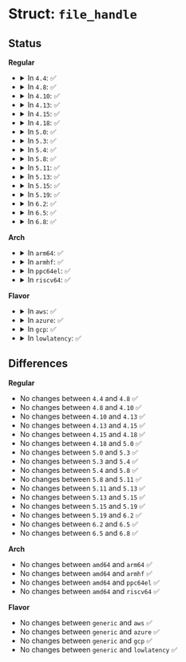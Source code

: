 # Struct: <code>file_handle</code>

## Status
<b>Regular</b>
<ul>
<li>
<details>
<summary>In <code>4.4</code>: ✅</summary>

```c
struct file_handle {
    __u32 handle_bytes;
    int handle_type;
    unsigned char f_handle[0];
};
```
</details>
</li>
<li>
<details>
<summary>In <code>4.8</code>: ✅</summary>

```c
struct file_handle {
    __u32 handle_bytes;
    int handle_type;
    unsigned char f_handle[0];
};
```
</details>
</li>
<li>
<details>
<summary>In <code>4.10</code>: ✅</summary>

```c
struct file_handle {
    __u32 handle_bytes;
    int handle_type;
    unsigned char f_handle[0];
};
```
</details>
</li>
<li>
<details>
<summary>In <code>4.13</code>: ✅</summary>

```c
struct file_handle {
    __u32 handle_bytes;
    int handle_type;
    unsigned char f_handle[0];
};
```
</details>
</li>
<li>
<details>
<summary>In <code>4.15</code>: ✅</summary>

```c
struct file_handle {
    __u32 handle_bytes;
    int handle_type;
    unsigned char f_handle[0];
};
```
</details>
</li>
<li>
<details>
<summary>In <code>4.18</code>: ✅</summary>

```c
struct file_handle {
    __u32 handle_bytes;
    int handle_type;
    unsigned char f_handle[0];
};
```
</details>
</li>
<li>
<details>
<summary>In <code>5.0</code>: ✅</summary>

```c
struct file_handle {
    __u32 handle_bytes;
    int handle_type;
    unsigned char f_handle[0];
};
```
</details>
</li>
<li>
<details>
<summary>In <code>5.3</code>: ✅</summary>

```c
struct file_handle {
    __u32 handle_bytes;
    int handle_type;
    unsigned char f_handle[0];
};
```
</details>
</li>
<li>
<details>
<summary>In <code>5.4</code>: ✅</summary>

```c
struct file_handle {
    __u32 handle_bytes;
    int handle_type;
    unsigned char f_handle[0];
};
```
</details>
</li>
<li>
<details>
<summary>In <code>5.8</code>: ✅</summary>

```c
struct file_handle {
    __u32 handle_bytes;
    int handle_type;
    unsigned char f_handle[0];
};
```
</details>
</li>
<li>
<details>
<summary>In <code>5.11</code>: ✅</summary>

```c
struct file_handle {
    __u32 handle_bytes;
    int handle_type;
    unsigned char f_handle[0];
};
```
</details>
</li>
<li>
<details>
<summary>In <code>5.13</code>: ✅</summary>

```c
struct file_handle {
    __u32 handle_bytes;
    int handle_type;
    unsigned char f_handle[0];
};
```
</details>
</li>
<li>
<details>
<summary>In <code>5.15</code>: ✅</summary>

```c
struct file_handle {
    __u32 handle_bytes;
    int handle_type;
    unsigned char f_handle[0];
};
```
</details>
</li>
<li>
<details>
<summary>In <code>5.19</code>: ✅</summary>

```c
struct file_handle {
    __u32 handle_bytes;
    int handle_type;
    unsigned char f_handle[0];
};
```
</details>
</li>
<li>
<details>
<summary>In <code>6.2</code>: ✅</summary>

```c
struct file_handle {
    __u32 handle_bytes;
    int handle_type;
    unsigned char f_handle[0];
};
```
</details>
</li>
<li>
<details>
<summary>In <code>6.5</code>: ✅</summary>

```c
struct file_handle {
    __u32 handle_bytes;
    int handle_type;
    unsigned char f_handle[0];
};
```
</details>
</li>
<li>
<details>
<summary>In <code>6.8</code>: ✅</summary>

```c
struct file_handle {
    __u32 handle_bytes;
    int handle_type;
    unsigned char f_handle[0];
};
```
</details>
</li>
</ul>
<b>Arch</b>
<ul>
<li>
<details>
<summary>In <code>arm64</code>: ✅</summary>

```c
struct file_handle {
    __u32 handle_bytes;
    int handle_type;
    unsigned char f_handle[0];
};
```
</details>
</li>
<li>
<details>
<summary>In <code>armhf</code>: ✅</summary>

```c
struct file_handle {
    __u32 handle_bytes;
    int handle_type;
    unsigned char f_handle[0];
};
```
</details>
</li>
<li>
<details>
<summary>In <code>ppc64el</code>: ✅</summary>

```c
struct file_handle {
    __u32 handle_bytes;
    int handle_type;
    unsigned char f_handle[0];
};
```
</details>
</li>
<li>
<details>
<summary>In <code>riscv64</code>: ✅</summary>

```c
struct file_handle {
    __u32 handle_bytes;
    int handle_type;
    unsigned char f_handle[0];
};
```
</details>
</li>
</ul>
<b>Flavor</b>
<ul>
<li>
<details>
<summary>In <code>aws</code>: ✅</summary>

```c
struct file_handle {
    __u32 handle_bytes;
    int handle_type;
    unsigned char f_handle[0];
};
```
</details>
</li>
<li>
<details>
<summary>In <code>azure</code>: ✅</summary>

```c
struct file_handle {
    __u32 handle_bytes;
    int handle_type;
    unsigned char f_handle[0];
};
```
</details>
</li>
<li>
<details>
<summary>In <code>gcp</code>: ✅</summary>

```c
struct file_handle {
    __u32 handle_bytes;
    int handle_type;
    unsigned char f_handle[0];
};
```
</details>
</li>
<li>
<details>
<summary>In <code>lowlatency</code>: ✅</summary>

```c
struct file_handle {
    __u32 handle_bytes;
    int handle_type;
    unsigned char f_handle[0];
};
```
</details>
</li>
</ul>

## Differences
<b>Regular</b>
<ul>
<li>
No changes between <code>4.4</code> and <code>4.8</code> ✅
</li>
<li>
No changes between <code>4.8</code> and <code>4.10</code> ✅
</li>
<li>
No changes between <code>4.10</code> and <code>4.13</code> ✅
</li>
<li>
No changes between <code>4.13</code> and <code>4.15</code> ✅
</li>
<li>
No changes between <code>4.15</code> and <code>4.18</code> ✅
</li>
<li>
No changes between <code>4.18</code> and <code>5.0</code> ✅
</li>
<li>
No changes between <code>5.0</code> and <code>5.3</code> ✅
</li>
<li>
No changes between <code>5.3</code> and <code>5.4</code> ✅
</li>
<li>
No changes between <code>5.4</code> and <code>5.8</code> ✅
</li>
<li>
No changes between <code>5.8</code> and <code>5.11</code> ✅
</li>
<li>
No changes between <code>5.11</code> and <code>5.13</code> ✅
</li>
<li>
No changes between <code>5.13</code> and <code>5.15</code> ✅
</li>
<li>
No changes between <code>5.15</code> and <code>5.19</code> ✅
</li>
<li>
No changes between <code>5.19</code> and <code>6.2</code> ✅
</li>
<li>
No changes between <code>6.2</code> and <code>6.5</code> ✅
</li>
<li>
No changes between <code>6.5</code> and <code>6.8</code> ✅
</li>
</ul>
<b>Arch</b>
<ul>
<li>
No changes between <code>amd64</code> and <code>arm64</code> ✅
</li>
<li>
No changes between <code>amd64</code> and <code>armhf</code> ✅
</li>
<li>
No changes between <code>amd64</code> and <code>ppc64el</code> ✅
</li>
<li>
No changes between <code>amd64</code> and <code>riscv64</code> ✅
</li>
</ul>
<b>Flavor</b>
<ul>
<li>
No changes between <code>generic</code> and <code>aws</code> ✅
</li>
<li>
No changes between <code>generic</code> and <code>azure</code> ✅
</li>
<li>
No changes between <code>generic</code> and <code>gcp</code> ✅
</li>
<li>
No changes between <code>generic</code> and <code>lowlatency</code> ✅
</li>
</ul>
